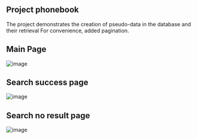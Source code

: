 
## Project phonebook

The project demonstrates the creation of pseudo-data in the database and their retrieval
For convenience, added pagination.

## Main Page

![image](https://user-images.githubusercontent.com/81085234/175266588-dfeaef4c-9fd5-492c-85c3-0c7e2ca14a42.png)

## Search success page
![image](https://user-images.githubusercontent.com/81085234/175266931-d412d8df-8871-4c0e-8f66-532af153365e.png)

## Search no result page

![image](https://user-images.githubusercontent.com/81085234/175267042-9ec0fa47-1795-43b3-8a06-e0c4766f8966.png)
